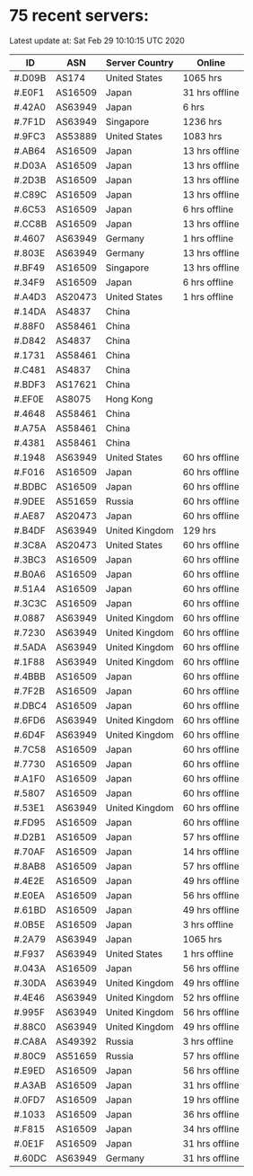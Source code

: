 # 75 recent servers:

Latest update at: Sat Feb 29 10:10:15 UTC 2020

| ID | ASN | Server Country | Online |
| -- | --- | -------------- | ------ |
| #.D09B | AS174 | United States | 1065 hrs |
| #.E0F1 | AS16509 | Japan | 31 hrs offline |
| #.42A0 | AS63949 | Japan | 6 hrs |
| #.7F1D | AS63949 | Singapore | 1236 hrs |
| #.9FC3 | AS53889 | United States | 1083 hrs |
| #.AB64 | AS16509 | Japan | 13 hrs offline |
| #.D03A | AS16509 | Japan | 13 hrs offline |
| #.2D3B | AS16509 | Japan | 13 hrs offline |
| #.C89C | AS16509 | Japan | 13 hrs offline |
| #.6C53 | AS16509 | Japan | 6 hrs offline |
| #.CC8B | AS16509 | Japan | 13 hrs offline |
| #.4607 | AS63949 | Germany | 1 hrs offline |
| #.803E | AS63949 | Germany | 13 hrs offline |
| #.BF49 | AS16509 | Singapore | 13 hrs offline |
| #.34F9 | AS16509 | Japan | 6 hrs offline |
| #.A4D3 | AS20473 | United States | 1 hrs offline |
| #.14DA | AS4837 | China | |
| #.88F0 | AS58461 | China | |
| #.D842 | AS4837 | China | |
| #.1731 | AS58461 | China | |
| #.C481 | AS4837 | China | |
| #.BDF3 | AS17621 | China | |
| #.EF0E | AS8075 | Hong Kong | |
| #.4648 | AS58461 | China | |
| #.A75A | AS58461 | China | |
| #.4381 | AS58461 | China | |
| #.1948 | AS63949 | United States | 60 hrs offline |
| #.F016 | AS16509 | Japan | 60 hrs offline |
| #.BDBC | AS16509 | Japan | 60 hrs offline |
| #.9DEE | AS51659 | Russia | 60 hrs offline |
| #.AE87 | AS20473 | Japan | 60 hrs offline |
| #.B4DF | AS63949 | United Kingdom | 129 hrs |
| #.3C8A | AS20473 | United States | 60 hrs offline |
| #.3BC3 | AS16509 | Japan | 60 hrs offline |
| #.B0A6 | AS16509 | Japan | 60 hrs offline |
| #.51A4 | AS16509 | Japan | 60 hrs offline |
| #.3C3C | AS16509 | Japan | 60 hrs offline |
| #.0887 | AS63949 | United Kingdom | 60 hrs offline |
| #.7230 | AS63949 | United Kingdom | 60 hrs offline |
| #.5ADA | AS63949 | United Kingdom | 60 hrs offline |
| #.1F88 | AS63949 | United Kingdom | 60 hrs offline |
| #.4BBB | AS16509 | Japan | 60 hrs offline |
| #.7F2B | AS16509 | Japan | 60 hrs offline |
| #.DBC4 | AS16509 | Japan | 60 hrs offline |
| #.6FD6 | AS63949 | United Kingdom | 60 hrs offline |
| #.6D4F | AS63949 | United Kingdom | 60 hrs offline |
| #.7C58 | AS16509 | Japan | 60 hrs offline |
| #.7730 | AS16509 | Japan | 60 hrs offline |
| #.A1F0 | AS16509 | Japan | 60 hrs offline |
| #.5807 | AS16509 | Japan | 60 hrs offline |
| #.53E1 | AS63949 | United Kingdom | 60 hrs offline |
| #.FD95 | AS16509 | Japan | 60 hrs offline |
| #.D2B1 | AS16509 | Japan | 57 hrs offline |
| #.70AF | AS16509 | Japan | 14 hrs offline |
| #.8AB8 | AS16509 | Japan | 57 hrs offline |
| #.4E2E | AS16509 | Japan | 49 hrs offline |
| #.E0EA | AS16509 | Japan | 56 hrs offline |
| #.61BD | AS16509 | Japan | 49 hrs offline |
| #.0B5E | AS16509 | Japan | 3 hrs offline |
| #.2A79 | AS63949 | Japan | 1065 hrs |
| #.F937 | AS63949 | United States | 1 hrs offline |
| #.043A | AS16509 | Japan | 56 hrs offline |
| #.30DA | AS63949 | United Kingdom | 49 hrs offline |
| #.4E46 | AS63949 | United Kingdom | 52 hrs offline |
| #.995F | AS63949 | United Kingdom | 56 hrs offline |
| #.88C0 | AS63949 | United Kingdom | 49 hrs offline |
| #.CA8A | AS49392 | Russia | 3 hrs offline |
| #.80C9 | AS51659 | Russia | 57 hrs offline |
| #.E9ED | AS16509 | Japan | 56 hrs offline |
| #.A3AB | AS16509 | Japan | 31 hrs offline |
| #.0FD7 | AS16509 | Japan | 19 hrs offline |
| #.1033 | AS16509 | Japan | 36 hrs offline |
| #.F815 | AS16509 | Japan | 34 hrs offline |
| #.0E1F | AS16509 | Japan | 31 hrs offline |
| #.60DC | AS63949 | Germany | 31 hrs offline |

